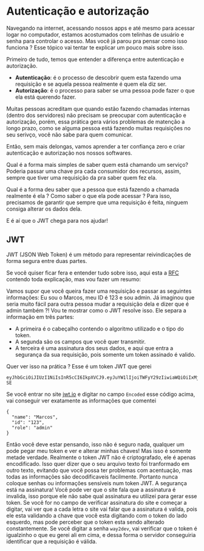 # Autenticação e autorização

Navegando na internet, acessando nossos apps e até mesmo para acessar logar no computador, estamos acostumados com telinhas de usuário e senha para controlar o acesso. Mas você já parou pra pensar como isso funciona ? Esse tópico vai tentar te explicar um pouco mais sobre isso.

Primeiro de tudo, temos que entender a diferença entre autenticação e autorização.

- **Autenticação**: é o processo de descobrir quem esta fazendo uma requisição e se aquela pessoa realmente é quem ela diz ser.
- **Autorização**: é o processo para saber se uma pessoa pode fazer o que ela está querendo fazer.

Muitas pessoas acreditam que quando estão fazendo chamadas internas (dentro dos servidores) não precisam se preocupar com autenticação e autorização, porém, essa prática gera vários problemas de matenção a longo prazo, como se alguma pessoa está fazendo muitas requisições no seu serivço, você não sabe para quem comunicar.

Então, sem mais delongas, vamos aprender a ter confiança zero e criar autenticação e autorização nos nossos softwares.

Qual é a forma mais simples de saber quem está chamando um serviço?
Poderia passar uma chave pra cada consumidor dos recursos, assim, sempre que tiver uma requisição da pra saber quem fez ela.

Qual é a forma deu saber que a pessoa que está fazendo a chamada realmente é ela ? Como saber o que ela pode acessar ?
Para isso, precisamos de garantir que sempre que uma requisição é feita, ninguem consiga alterar os dados dela.

E é aí que o JWT chega para nos ajudar!

## JWT
JWT (JSON Web Token) é um método para representar reivindicações de forma segura entre duas partes.

Se você quiser ficar fera e entender tudo sobre isso, aqui esta a [RFC](https://datatracker.ietf.org/doc/html/rfc7519) contendo toda explicação, mas vou fazer um resumo:

Vamos supor que você queira fazer uma requisição e passar as seguintes informações: Eu sou o Marcos, meu ID é 123 e sou admin. Já imaginou que seria muito fácil para outra pessoa mudar a requisição dela e dizer que é admin também ?!
Vou te mostrar como o JWT resolve isso. 
Ele separa a informação em três partes:
- A primeira é o cabeçalho contendo o algoritmo utilizado e o tipo do token.
- A segunda são os campos que você quer transmitir.
- A terceira é uma assinatura dos seus dados, e aqui que entra a segurança da sua requisição, pois somente um token assinado é valido.

Quer ver isso na prática ?
Esse é um token JWT que gerei
```
eyJhbGciOiJIUzI1NiIsInR5cCI6IkpXVCJ9.eyJuYW1lIjoiTWFyY29zIiwiaWQiOiIxMjMiLCJyb2xlIjoiYWRtaW4ifQ.CvzchzYI18CLUzOJJRriY3HfhRYElNu970IaPRqW-SE
```
Se você entrar no site [jwt.io](https://jwt.io/) e digitar no campo `Encoded` esse código acima, vai conseguir ver exatamente as informações que comentei
```
{
  "name": "Marcos",
  "id": "123",
  "role": "admin"
}
```
Então você deve estar pensando, isso não é seguro nada, qualquer um pode pegar meu token e ver e alterar minhas chaves!
Mas isso é somente metade verdade. 
Realmente o token JWT não é criptografado, ele é apenas encodificado. Isso quer dizer que o seu arquivo texto foi tranformado em outro texto, evitando que você possa ter problemas com acentuação, mas todas as informações são decodificaveis facilmente. Portanto nunca coloque senhas ou informações sensíveis num token JWT. 
A segurança está na assinatura! Você pode ver que o site fala que a assinatura é invalida, isso porque ele não sabe qual assinatura eu utilizei para gerar esse token. Se você for no campo de verificar assinatura do site e começar a digitar, vai ver que a cada letra o site vai falar que a assinatura é valida, pois ele esta validando a chave que você esta digitando com o token do lado esquerdo, mas pode perceber que o token esta sendo alterado constantemente. Se você digitar a senha `way2dev`, vai verificar que o token é igualzinho o que eu gerei ali em cima, e dessa forma o servidor conseguiria identificar que a requisição é válida.

